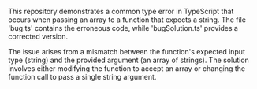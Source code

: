 This repository demonstrates a common type error in TypeScript that occurs when passing an array to a function that expects a string. The file 'bug.ts' contains the erroneous code, while 'bugSolution.ts' provides a corrected version.

The issue arises from a mismatch between the function's expected input type (string) and the provided argument (an array of strings). The solution involves either modifying the function to accept an array or changing the function call to pass a single string argument.